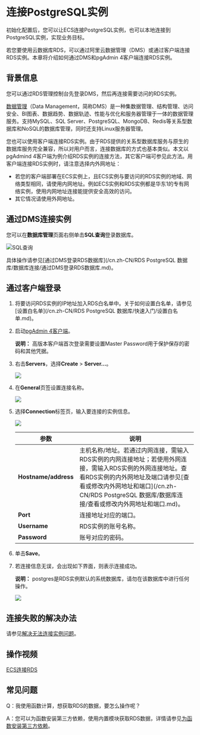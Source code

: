 # 连接PostgreSQL实例

初始化配置后，您可以让ECS连接PostgreSQL实例，也可以本地连接到PostgreSQL实例，实现业务目标。

若您要使用云数据库RDS，可以通过阿里云数据管理（DMS）或通过客户端连接RDS实例。本章将介绍如何通过DMS和pgAdmin 4客户端连接RDS实例。

## 背景信息

您可以通过RDS管理控制台先登录DMS，然后再连接需要访问的RDS实例。

[数据管理](http://dms-rds.aliyun.com/)（Data Management，简称DMS）是一种集数据管理、结构管理、访问安全、BI图表、数据趋势、数据轨迹、性能与优化和服务器管理于一体的数据管理服务。支持MySQL、SQL Server、PostgreSQL、MongoDB、Redis等关系型数据库和NoSQL的数据库管理，同时还支持Linux服务器管理。

您也可以使用客户端连接RDS实例。由于RDS提供的关系型数据库服务与原生的数据库服务完全兼容，所以对用户而言，连接数据库的方式也基本类似。本文以pgAdmind 4客户端为例介绍RDS实例的连接方法，其它客户端可参见此方法。用客户端连接RDS实例时，请注意选择内外网地址：

-   若您的客户端部署在ECS实例上，且ECS实例与要访问的RDS实例的地域、网络类型相同，请使用内网地址。例如ECS实例和RDS实例都是华东1的专有网络实例，使用内网地址连接能提供安全高效的访问。
-   其它情况请使用外网地址。

## 通过DMS连接实例

您可以在**数据库管理**页面右侧单击**SQL查询**登录数据库。

![SQL查询](https://static-aliyun-doc.oss-cn-hangzhou.aliyuncs.com/assets/img/zh-CN/6122613061/p174701.png)

具体操作请参见[通过DMS登录RDS数据库](/cn.zh-CN/RDS PostgreSQL 数据库/数据库连接/通过DMS登录RDS数据库.md)。

## 通过客户端登录

1.  将要访问RDS实例的IP地址加入RDS白名单中。关于如何设置白名单，请参见[设置白名单](/cn.zh-CN/RDS PostgreSQL 数据库/快速入门/设置白名单.md)。
2.  启动[pgAdmin 4客户端](https://www.pgadmin.org/download/)。

    **说明：** 高版本客户端首次登录需要设置Master Password用于保护保存的密码和其他凭据。

3.  右击**Servers**，选择**Create** \> **Server...**。

    ![](https://static-aliyun-doc.oss-cn-hangzhou.aliyuncs.com/assets/img/zh-CN/6077559951/p2963.png)

4.  在**General**页签设置连接名称。

    ![](https://static-aliyun-doc.oss-cn-hangzhou.aliyuncs.com/assets/img/zh-CN/6077559951/p2964.png)

5.  选择**Connection**标签页，输入要连接的实例信息。

    ![](https://static-aliyun-doc.oss-cn-hangzhou.aliyuncs.com/assets/img/zh-CN/6077559951/p2965.png)

    |参数|说明|
    |--|--|
    |**Hostname/address**|主机名称/地址。若通过内网连接，需输入RDS实例的内网连接地址；若使用外网连接，需输入RDS实例的外网连接地址。查看RDS实例的内外网地址及端口请参见[查看或修改内外网地址和端口](/cn.zh-CN/RDS PostgreSQL 数据库/数据库连接/查看或修改内外网地址和端口.md)。|
    |**Port**|连接地址对应的端口。|
    |**Username**|RDS实例的账号名称。|
    |**Password**|账号对应的密码。|

6.  单击**Save**。
7.  若连接信息无误，会出现如下界面，则表示连接成功。

    **说明：** postgres是RDS实例默认的系统数据库，请勿在该数据库中进行任何操作。

    ![](https://static-aliyun-doc.oss-cn-hangzhou.aliyuncs.com/assets/img/zh-CN/6077559951/p2967.png)


## 连接失败的解决办法

请参见[解决无法连接实例问题](/cn.zh-CN/常见问题/连接/网络/解决无法连接RDS实例的问题.md)。

## 操作视频

[ECS连接RDS](https://help.aliyun.com/video_detail/54680.html)

## 常见问题

Q：我使用函数计算，想获取RDS的数据，要怎么操作呢？

A：您可以为函数安装第三方依赖，使用内置模块获取RDS数据，详情请参见[为函数安装第三方依赖](https://help.aliyun.com/document_detail/74571.html)。

